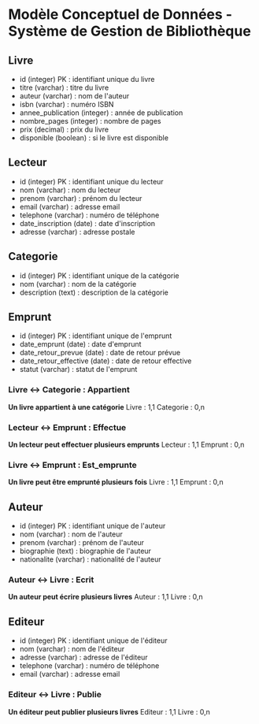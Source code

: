 # Modèle Conceptuel de Données - Système de Gestion de Bibliothèque

## Livre
- id (integer) PK : identifiant unique du livre
- titre (varchar) : titre du livre
- auteur (varchar) : nom de l'auteur
- isbn (varchar) : numéro ISBN
- annee_publication (integer) : année de publication
- nombre_pages (integer) : nombre de pages
- prix (decimal) : prix du livre
- disponible (boolean) : si le livre est disponible

## Lecteur
- id (integer) PK : identifiant unique du lecteur
- nom (varchar) : nom du lecteur
- prenom (varchar) : prénom du lecteur
- email (varchar) : adresse email
- telephone (varchar) : numéro de téléphone
- date_inscription (date) : date d'inscription
- adresse (varchar) : adresse postale

## Categorie
- id (integer) PK : identifiant unique de la catégorie
- nom (varchar) : nom de la catégorie
- description (text) : description de la catégorie

## Emprunt
- id (integer) PK : identifiant unique de l'emprunt
- date_emprunt (date) : date d'emprunt
- date_retour_prevue (date) : date de retour prévue
- date_retour_effective (date) : date de retour effective
- statut (varchar) : statut de l'emprunt

### Livre <-> Categorie : Appartient
**Un livre appartient à une catégorie**
Livre : 1,1
Categorie : 0,n

### Lecteur <-> Emprunt : Effectue
**Un lecteur peut effectuer plusieurs emprunts**
Lecteur : 1,1
Emprunt : 0,n

### Livre <-> Emprunt : Est_emprunte
**Un livre peut être emprunté plusieurs fois**
Livre : 1,1
Emprunt : 0,n

## Auteur
- id (integer) PK : identifiant unique de l'auteur
- nom (varchar) : nom de l'auteur
- prenom (varchar) : prénom de l'auteur
- biographie (text) : biographie de l'auteur
- nationalite (varchar) : nationalité de l'auteur

### Auteur <-> Livre : Ecrit
**Un auteur peut écrire plusieurs livres**
Auteur : 1,1
Livre : 0,n

## Editeur
- id (integer) PK : identifiant unique de l'éditeur
- nom (varchar) : nom de l'éditeur
- adresse (varchar) : adresse de l'éditeur
- telephone (varchar) : numéro de téléphone
- email (varchar) : adresse email

### Editeur <-> Livre : Publie
**Un éditeur peut publier plusieurs livres**
Editeur : 1,1
Livre : 0,n 